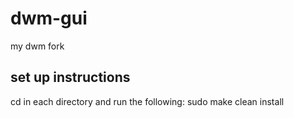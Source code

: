 # dwm-gui
my dwm fork
## set up instructions
cd in each directory and run the following:
sudo make clean install
